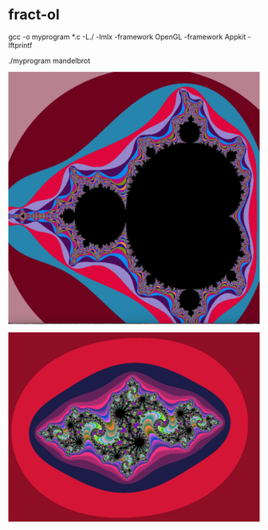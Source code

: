 # fract-ol

gcc -o myprogram *.c  -L./ -lmlx -framework OpenGL -framework Appkit -lftprintf

./myprogram mandelbrot

![Mandelbrot](pictures/mandelbrot.png)

![Julia](pictures/julia.png)